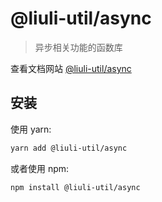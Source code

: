 # @liuli-util/async

> 异步相关功能的函数库

查看文档网站 [@liuli-util/async](https://util.liuli.moe/@liuli-util/async)

## 安装

使用 yarn:

```sh
yarn add @liuli-util/async
```

或者使用 npm:

```sh
npm install @liuli-util/async
```
